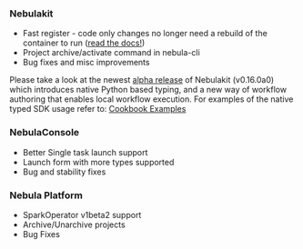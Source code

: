 

### Nebulakit
* Fast register - code only changes no longer need a rebuild of the container to run ([read the docs!](https://nebula.readthedocs.io/en/latest/user/features/fast_registration.html))
* Project archive/activate command in nebula-cli
* Bug fixes and misc improvements

Please take a look at the newest [alpha release](https://github.com/lyft/nebulakit/releases/tag/v0.16.0a0) of Nebulakit (v0.16.0a0) which introduces native Python based typing, and a new way of workflow authoring that enables local workflow execution.
For examples of the native typed SDK usage refer to: [Cookbook Examples](https://github.com/lyft/nebulasnacks/tree/annotated/cookbook/recipes/native_typing)

### NebulaConsole
- Better Single task launch support
- Launch form with more types supported
- Bug and stability fixes

### Nebula Platform
 - SparkOperator v1beta2 support
 - Archive/Unarchive projects
 - Bug Fixes
